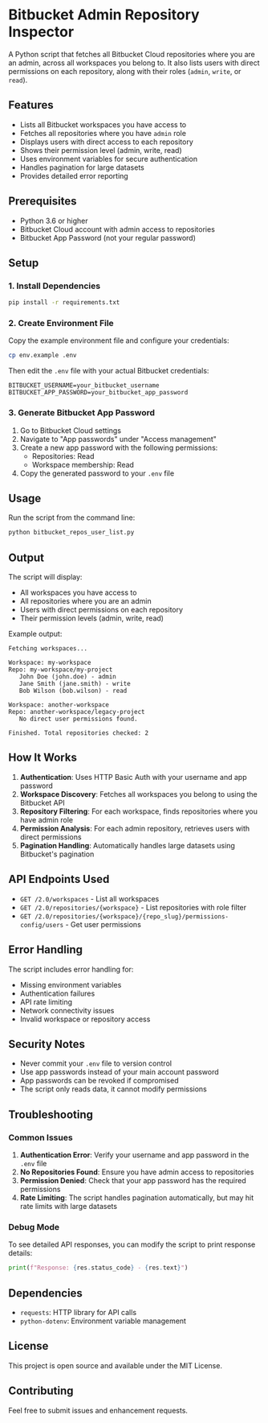 # Bitbucket Admin Repository Inspector

A Python script that fetches all Bitbucket Cloud repositories where you are an admin, across all workspaces you belong to. It also lists users with direct permissions on each repository, along with their roles (`admin`, `write`, or `read`).

## Features

- Lists all Bitbucket workspaces you have access to
- Fetches all repositories where you have `admin` role
- Displays users with direct access to each repository
- Shows their permission level (admin, write, read)
- Uses environment variables for secure authentication
- Handles pagination for large datasets
- Provides detailed error reporting

## Prerequisites

- Python 3.6 or higher
- Bitbucket Cloud account with admin access to repositories
- Bitbucket App Password (not your regular password)

## Setup

### 1. Install Dependencies

```bash
pip install -r requirements.txt
```

### 2. Create Environment File

Copy the example environment file and configure your credentials:

```bash
cp env.example .env
```

Then edit the `.env` file with your actual Bitbucket credentials:

```env
BITBUCKET_USERNAME=your_bitbucket_username
BITBUCKET_APP_PASSWORD=your_bitbucket_app_password
```

### 3. Generate Bitbucket App Password

1. Go to Bitbucket Cloud settings
2. Navigate to "App passwords" under "Access management"
3. Create a new app password with the following permissions:
   - Repositories: Read
   - Workspace membership: Read
4. Copy the generated password to your `.env` file

## Usage

Run the script from the command line:

```bash
python bitbucket_repos_user_list.py
```

## Output

The script will display:
- All workspaces you have access to
- All repositories where you are an admin
- Users with direct permissions on each repository
- Their permission levels (admin, write, read)

Example output:
```
Fetching workspaces...

Workspace: my-workspace
Repo: my-workspace/my-project
   John Doe (john.doe) - admin
   Jane Smith (jane.smith) - write
   Bob Wilson (bob.wilson) - read

Workspace: another-workspace
Repo: another-workspace/legacy-project
   No direct user permissions found.

Finished. Total repositories checked: 2
```

## How It Works

1. **Authentication**: Uses HTTP Basic Auth with your username and app password
2. **Workspace Discovery**: Fetches all workspaces you belong to using the Bitbucket API
3. **Repository Filtering**: For each workspace, finds repositories where you have admin role
4. **Permission Analysis**: For each admin repository, retrieves users with direct permissions
5. **Pagination Handling**: Automatically handles large datasets using Bitbucket's pagination

## API Endpoints Used

- `GET /2.0/workspaces` - List all workspaces
- `GET /2.0/repositories/{workspace}` - List repositories with role filter
- `GET /2.0/repositories/{workspace}/{repo_slug}/permissions-config/users` - Get user permissions

## Error Handling

The script includes error handling for:
- Missing environment variables
- Authentication failures
- API rate limiting
- Network connectivity issues
- Invalid workspace or repository access

## Security Notes

- Never commit your `.env` file to version control
- Use app passwords instead of your main account password
- App passwords can be revoked if compromised
- The script only reads data, it cannot modify permissions

## Troubleshooting

### Common Issues

1. **Authentication Error**: Verify your username and app password in the `.env` file
2. **No Repositories Found**: Ensure you have admin access to repositories
3. **Permission Denied**: Check that your app password has the required permissions
4. **Rate Limiting**: The script handles pagination automatically, but may hit rate limits with large datasets

### Debug Mode

To see detailed API responses, you can modify the script to print response details:

```python
print(f"Response: {res.status_code} - {res.text}")
```

## Dependencies

- `requests`: HTTP library for API calls
- `python-dotenv`: Environment variable management

## License

This project is open source and available under the MIT License.

## Contributing

Feel free to submit issues and enhancement requests.

